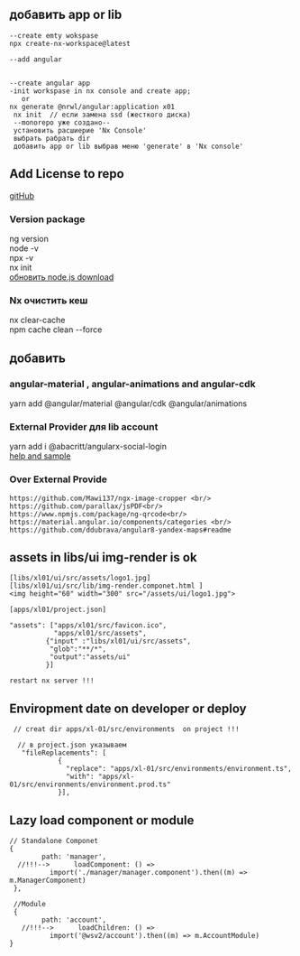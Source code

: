 ## добавить app or lib

```
--create emty wokspase
npx create-nx-workspace@latest

--add angular


--create angular app
-init workspase in nx console and create app; 
   or
nx generate @nrwl/angular:application x01
 nx init  // если замена ssd (жесткого диска)
 --monorepo уже создано--
 установить расшиерие 'Nx Console'
 выбрать рабрать dir
 добавить app or lib выбрав меню 'generate' в 'Nx console'
```

## Add License to repo

[gitHub](https://docs.github.com/en/communities/setting-up-your-project-for-healthy-contributions/adding-a-license-to-a-repository)

### Version package

ng version </br>
node -v </br>
npx -v </br>
nx init <br>
[обновить node.js download](https://nodejs.org/en/download/) </br>

### Nx очистить кеш

nx clear-cache  
 npm cache clean --force

## добавить

### angular-material , angular-animations and angular-cdk

yarn add @angular/material @angular/cdk @angular/animations

### External Provider для lib account

yarn add i @abacritt/angularx-social-login <br/>
[help and sample](https://code-maze.com/how-to-sign-in-with-google-angular-aspnet-webapi/)<br/>

### Over External Provide
```
https://github.com/Mawi137/ngx-image-cropper <br/>
https://github.com/parallax/jsPDF<br/>
https://www.npmjs.com/package/ng-qrcode<br/>
https://material.angular.io/components/categories <br/>
https://github.com/ddubrava/angular8-yandex-maps#readme
```

## assets in libs/ui img-render is ok

```
[libs/xl01/ui/src/assets/logo1.jpg]
[libs/xl01/ui/src/lib/img-render.componet.html ]
<img height="60" width="300" src="/assets/ui/logo1.jpg">

[apps/xl01/project.json]

"assets": ["apps/xl01/src/favicon.ico",
           "apps/xl01/src/assets",
         {"input" :"libs/xl01/ui/src/assets",
          "glob":"**/*",
          "output":"assets/ui"
         }]

restart nx server !!!
```
## Enviropment date on developer or deploy
```
 // creat dir apps/xl-01/src/environments  on project !!!

  // в project.json указываем 
   "fileReplacements": [
            {
              "replace": "apps/xl-01/src/environments/environment.ts",
              "with": "apps/xl-01/src/environments/environment.prod.ts"
            }],
```
## Lazy load component or module
```
// Standalone Componet
{
        path: 'manager',              
  //!!!-->      loadComponent: () =>
          import('./manager/manager.component').then((m) => m.ManagerComponent)
 },

 //Module
 {
        path: 'account',              
   //!!!-->      loadChildren: () =>
          import('@wsv2/account').then((m) => m.AccountModule)
}
```